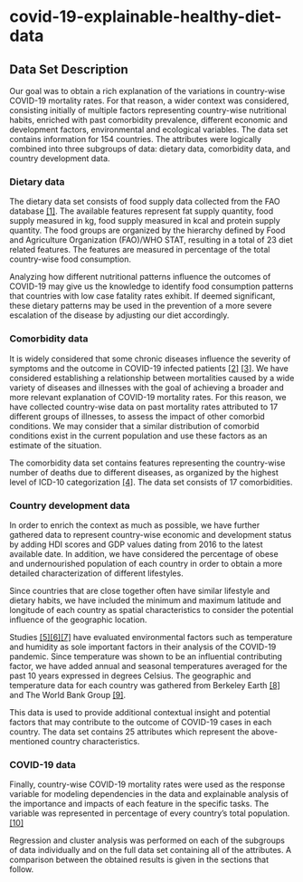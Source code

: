 # covid-19-explainable-healthy-diet-data

## Data Set Description

Our goal was to obtain a rich explanation of the variations in country-wise COVID-19 mortality rates. For that reason, a wider context was considered, consisting initially of multiple factors representing country-wise nutritional habits, enriched with past comorbidity prevalence, different economic and development factors, environmental and ecological variables. 
The data set contains information for 154 countries. The attributes were logically combined into three subgroups of data: dietary data, comorbidity data, and country development data. 

### Dietary data
The dietary data set consists of food supply data collected from the FAO database [[1]](http://www.fao.org/faostat/en/#home). The available features represent fat supply quantity, food supply measured in kg, food supply measured in kcal and protein supply quantity. The food groups are organized by the hierarchy defined by Food and Agriculture Organization (FAO)/WHO STAT, resulting in a total of 23 diet related features. The features are measured in percentage of the total country-wise food consumption. 

Analyzing how different nutritional patterns influence the outcomes of COVID-19 may give us the knowledge to identify food consumption patterns that countries with low case fatality rates exhibit. If deemed significant, these dietary patterns may be used in the prevention of a more severe escalation of the disease by adjusting our diet accordingly.

### Comorbidity data
It is widely considered that some chronic diseases influence the severity of symptoms and the outcome in COVID-19 infected patients [[2]](https://pubmed.ncbi.nlm.nih.gov/32489711/) [[3]](https://pubmed.ncbi.nlm.nih.gov/32377638/). We have considered establishing a relationship between mortalities caused by a wide variety of diseases and illnesses with the goal of achieving a broader and more relevant explanation of COVID-19 mortality rates. For this reason, we have collected country-wise data on past mortality rates attributed to 17 different groups of illnesses, to assess the impact of other comorbid conditions. We may consider that a similar distribution of comorbid conditions exist in the current population and use these factors as an estimate of the situation.

The comorbidity data set contains features representing the country-wise number of deaths due to different diseases, as organized by the highest level of ICD-10 categorization [[4]](https://icd.who.int/browse10/2010/en). The data set consists of 17 comorbidities.

### Country development data
In order to enrich the context as much as possible, we have further gathered data to represent country-wise economic and development status by adding HDI scores and GDP values dating from 2016 to the latest available date.  In addition, we have considered the percentage of obese and undernourished population of each country in order to obtain a more detailed characterization of different lifestyles.

Since countries that are close together often have similar lifestyle and dietary habits, we have included the minimum and maximum latitude and longitude of each country as spatial characteristics to consider the potential influence of the geographic location. 

Studies [[5]](https://pubmed.ncbi.nlm.nih.gov/32834583/)[[6]](https://www.medrxiv.org/content/10.1101/2020.04.20.20072934v1)[[7]](https://www.sciencedirect.com/science/article/pii/S0048969721033830) have evaluated environmental factors such as temperature and humidity as sole important factors in their analysis of the COVID-19 pandemic. Since temperature was shown to be an influential contributing factor, we have added annual and seasonal temperatures averaged for the past 10 years expressed in degrees Celsius. The geographic and temperature data for each country was gathered from Berkeley Earth [[8]](http://berkeleyearth.org/data/) and The World Bank Group [[9]](https://climateknowledgeportal.worldbank.org/download-data). 

This data is used to provide additional contextual insight and potential factors that may contribute to the outcome of COVID-19 cases in each country. The data set contains 25 attributes which represent the above-mentioned country characteristics.

### COVID-19 data
Finally, country-wise COVID-19 mortality rates were used as the response variable for modeling dependencies in the data and explainable analysis of the importance and impacts of each feature in the specific tasks. The variable was represented in percentage of every country’s total population. [[10]](https://www.kaggle.com/mariaren/covid19-healthy-diet-dataset)

Regression and cluster analysis was performed on each of the subgroups of data individually and on the full data set containing all of the attributes. A comparison between the obtained results is given in the sections that follow.
